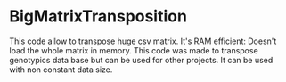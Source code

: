 # BigMatrixTransposition
This code allow to transpose huge csv matrix. It's RAM efficient: Doesn't load the whole matrix in memory.
This code was made to transpose genotypics data base but can be used for other projects.
It can be used with non constant data size.

